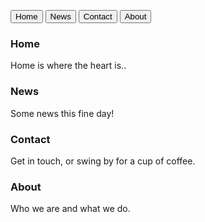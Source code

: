<html>
<style>
 link rel="stylesheet" href="tabs.css">
</style>
<script>
function openPage(pageName, elmnt, color) {
  var i, tabcontent, tablinks;
  tabcontent = document.getElementsByClassName("tabcontent");
  for (i = 0; i < tabcontent.length; i++) {
    tabcontent[i].style.display = "none";
  }
  
  tablinks = document.getElementsByClassName("tablink");
  for (i = 0; i < tablinks.length; i++) {
    tablinks[i].style.backgroundColor = "";
  }
  document.getElementById(pageName).style.display = "block";

  elmnt.style.backgroundColor = color;
  }
  window.onload = function() {
    
    document.getElementById("defaultOpen").click();
  };
</script>


<button class="tablink" onclick="openPage('1', this, 'red')" id="defaultOpen">Home</button>
<button class="tablink" onclick="openPage('2', this, 'green')">News</button>
<button class="tablink" onclick="openPage('3', this, 'blue')">Contact</button>
<button class="tablink" onclick="openPage('4', this, 'orange')">About</button>

<div id="1" class="tabcontent">
  <h3>Home</h3>
  <p>Home is where the heart is..</p>
</div>

<div id="2" class="tabcontent">
  <h3>News</h3>
  <p>Some news this fine day!</p>
</div>

<div id="3" class="tabcontent">
  <h3>Contact</h3>
  <p>Get in touch, or swing by for a cup of coffee.</p>
</div>

<div id="4" class="tabcontent">
  <h3>About</h3>
  <p>Who we are and what we do.</p>
</div> 
</html>
